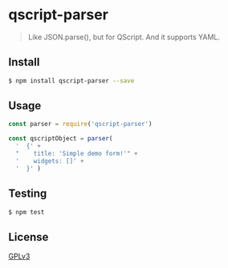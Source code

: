 # qscript-parser

> Like JSON.parse(), but for QScript. And it supports YAML.

## <a name="install"></a>Install
```bash
$ npm install qscript-parser --save
```

## <a name="usage"></a>Usage

```javascript
const parser = require('qscript-parser')

const qscriptObject = parser(
  '  {' +
  "    title: 'Simple demo form!'" +
  '    widgets: []' +
  '  }' )

```

## <a name="test"></a>Testing

```bash
$ npm test
```

## <a name="license"></a>License
[GPLv3](https://github.com/wmfs/qscript/blob/master/LICENSE)
